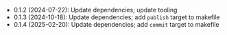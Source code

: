 * 0.1.2 (2024-07-22): Update dependencies; update tooling
* 0.1.3 (2024-10-18): Update dependencies; add `publish` target to makefile
* 0.1.4 (2025-02-20): Update dependencies; add `commit` target to makefile
